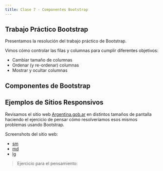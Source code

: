 ```yaml
---
title: Clase 7 - Componentes Bootstrap
---
```


## Trabajo Práctico Bootstrap

Presentamos la resolución del trabajo práctico de Bootstrap.

Vimos cómo controlar las filas y columnas para cumplir diferentes objetivos:

- Cambiar tamaño de columnas
- Ordenar (y re-ordenar) columnas
- Mostrar y ocultar columnas

## Componentes de Bootstrap

## Ejemplos de Sitios Responsivos

Revisamos el sitio web [Argentina.gob.ar](https://www.argentina.gob.ar/) en distintos tamaños de pantalla haciendo el ejercicio de pensar cómo resolveríamos esos mismos problemas usando Bootstrap.

Screenshots del sitio web:
- [sm](/img/argentina-gob-ar-sm.png)
- [md](/img/argentina-gob-ar-md.png)
- [lg](/img/argentina-gob-ar-lg.png)

> Ejercicio para el pensamiento: 
